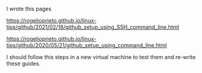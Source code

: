 
I wrote this pages

<https://rogelioprieto.github.io/linux-tips/github/2021/02/18/github_setup_using_SSH_command_line.html>


<https://rogelioprieto.github.io/linux-tips/github/2020/05/21/github_setup_using_command_line.html>


I should follow this steps in a new virtual machine to test them and re-write these guides.


